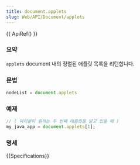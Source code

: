 ```yaml
---
title: document.applets
slug: Web/API/Document/applets
---
```


{{ ApiRef() }}

### 요약

`applets` document 내의 정렬된 애플릿 목록을 리턴합니다.

### 문법

```js
nodeList = document.applets
```

### 예제

```js
// ( 여러분이 원하는 두 번째 애플릿을 알고 있을 때 )
my_java_app = document.applets[1];
```

### 명세

{{Specifications}}

